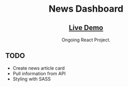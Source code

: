 <h1 align="center">News Dashboard</h1> 
<h2 align="center"><a  href="https://chloe-trn.github.io/news-dashboard/"  target="_blank">Live Demo</a></h2> 
<p align="center">Ongoing React Project.</p>

## TODO
* Create news article card
* Pull information from API 
* Styling with SASS
